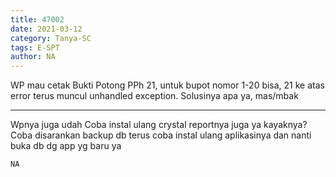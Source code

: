 ```yaml
---
title: 47002
date: 2021-03-12
category: Tanya-SC
tags: E-SPT
author: NA
---
```


WP mau cetak Bukti Potong PPh 21, untuk bupot nomor 1-20 bisa, 21 ke atas error terus muncul unhandled exception. Solusinya apa ya, mas/mbak

---

Wpnya juga udah Coba instal ulang crystal reportnya juga ya kayaknya? Coba disarankan backup db terus coba instal ulang aplikasinya dan nanti buka db dg app yg baru ya

`NA`
